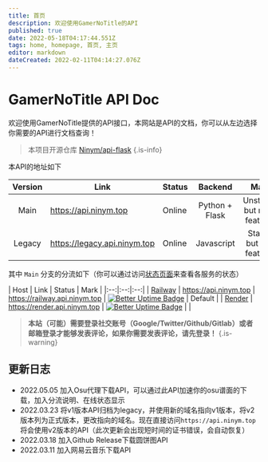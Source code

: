 ```yaml
---
title: 首页
description: 欢迎使用GamerNoTitle的API
published: true
date: 2022-05-18T04:17:44.551Z
tags: home, homepage, 首页, 主页
editor: markdown
dateCreated: 2022-02-11T04:14:27.076Z
---
```


# GamerNoTitle API Doc
欢迎使用GamerNoTitle提供的API接口，本网站是API的文档，你可以从左边选择你需要的API进行文档查询！

> 本项目开源仓库 [Ninym/api-flask](https://github.com/Ninym/api-flask)
{.is-info}

本API的地址如下

| Version | Link | Status | Backend | Mark |
|:--:|---|---|:--:|:--:|
| Main | https://api.ninym.top | Online | Python + Flask | Unstable, but more features |
| Legacy | https://legacy.api.ninym.top | Online | Javascript | Stable, but less features |

其中 `Main` 分支的分流如下（你可以通过访问[状态页面](https://status.ninym.top)来查看各服务的状态）

| Host | Link | Status | Mark |
|:--:|:--:|:--:|
| [Railway](https://railway.app?referralCode=U8coe_) | https://api.ninym.top \| https://railway.api.ninym.top | [![Better Uptime Badge](https://betteruptime.com/status-badges/v1/monitor/eb2i.svg)](https://betteruptime.com/?utm_source=status_badge) | Default |
| [Render](https://render.com/register) | https://render.api.ninym.top | [![Better Uptime Badge](https://betteruptime.com/status-badges/v1/monitor/eb2j.svg)](https://betteruptime.com/?utm_source=status_badge) |  |


> **本站（可能）需要登录社交账号（Google/Twitter/Github/Gitlab）或者邮箱登录才能够发表评论，如果你需要发表评论，请先登录！**
{.is-warning}


## 更新日志

- 2022.05.05 加入Osu代理下载API，可以通过此API加速你的osu谱面的下载，加入分流说明、在线状态显示
- 2022.03.23 将v1版本API归档为legacy，并使用新的域名指向v1版本，将v2版本列为正式版本，更改指向的域名。现在直接访问`https://api.ninym.top`将会使用v2版本的API（此次更新会出现短时间的证书错误，会自动恢复）
- 2022.03.18 加入Github Release下载圆饼图API
- 2022.03.11 加入网易云音乐下载API